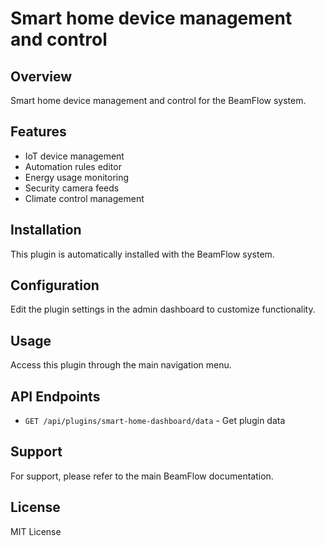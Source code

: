 # Smart home device management and control

## Overview

Smart home device management and control for the BeamFlow system.

## Features

- IoT device management
- Automation rules editor
- Energy usage monitoring
- Security camera feeds
- Climate control management

## Installation

This plugin is automatically installed with the BeamFlow system.

## Configuration

Edit the plugin settings in the admin dashboard to customize functionality.

## Usage

Access this plugin through the main navigation menu.

## API Endpoints

- `GET /api/plugins/smart-home-dashboard/data` - Get plugin data

## Support

For support, please refer to the main BeamFlow documentation.

## License

MIT License
